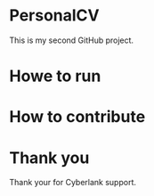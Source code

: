 # PersonalCV
This is my second GitHub project.

# Howe to run

# How to contribute

# Thank you
Thank your for Cyberlank support.